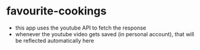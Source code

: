 # favourite-cookings

- this app uses the youtube API to fetch the response
- whenever the youtube video gets saved (in personal account), that will be reflected automatically here